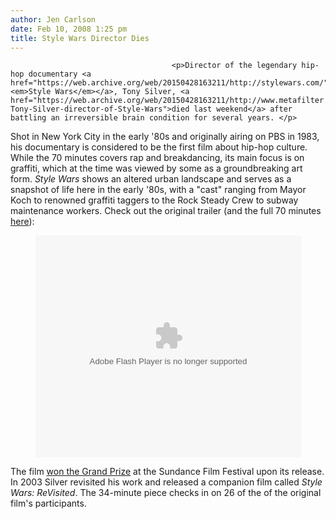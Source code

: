 ```yaml
---
author: Jen Carlson
date: Feb 10, 2008 1:25 pm
title: Style Wars Director Dies
---
```


	
										<p>Director of the legendary hip-hop documentary <a href="https://web.archive.org/web/20150428163211/http://stylewars.com/"><em>Style Wars</em></a>, Tony Silver, <a href="https://web.archive.org/web/20150428163211/http://www.metafilter.com/68734/RIP-Tony-Silver-director-of-Style-Wars">died last weekend</a> after battling an irreversible brain condition for several years. </p>

<p>Shot in New York City in the early &apos;80s and originally airing on PBS in 1983, his documentary is considered to be the first film about hip-hop culture. While the 70 minutes covers rap and breakdancing, its main focus is on graffiti, which at the time was viewed by some as a groundbreaking art form. <em>Style Wars</em> shows an altered urban landscape and serves as a snapshot of life here in the early &apos;80s, with a &quot;cast&quot; ranging from Mayor Koch to renowned graffiti taggers to the Rock Steady Crew to subway maintenance workers. Check out the original trailer (and the full 70 minutes <a href="https://web.archive.org/web/20150428163211/http://video.google.com/videoplay?docid=-5065949310221269915">here</a>): </p>

<center><object width="425" height="355"><param name="movie" value="http://www.youtube.com/v/2Uu1B-AYZhI&amp;rel=1"><param name="wmode" value="transparent"><embed src="https://web.archive.org/web/20150428163211oe_/http://www.youtube.com/v/2Uu1B-AYZhI&amp;rel=1" type="application/x-shockwave-flash" wmode="transparent" width="425" height="355"></object></center>

<p>The film <a href="https://web.archive.org/web/20150428163211/http://www.folkstreams.net/filmfacts,161">won the Grand Prize</a> at the Sundance Film Festival upon its release. In 2003 Silver revisited his work and released a companion film called <em>Style Wars: ReVisited</em>. The 34-minute piece checks in on 26 of the of the original film&apos;s participants.</p>					
										
									
				